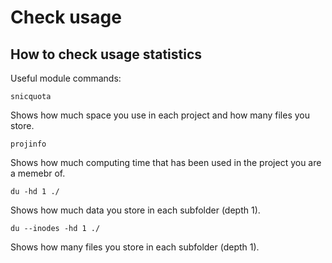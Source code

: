 # Check usage

##  How to check usage statistics

Useful module commands:

    snicquota
 
Shows how much space you use in each project and how many files you store.

    projinfo 

Shows how much computing time that has been used in the project you are a memebr of.

    du -hd 1 ./ 

Shows how much data you store in each subfolder (depth 1).

    du --inodes -hd 1 ./ 

Shows how many files you store in each subfolder (depth 1).

